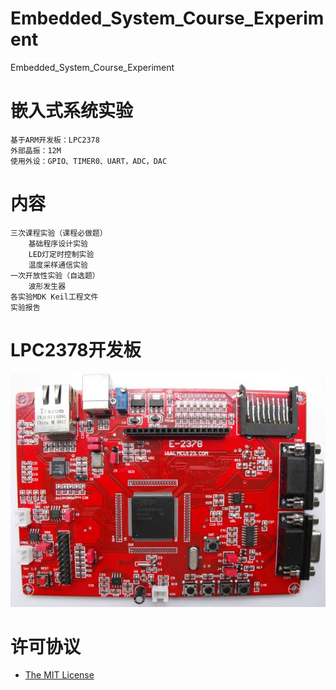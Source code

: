# Embedded_System_Course_Experiment
Embedded_System_Course_Experiment

# 嵌入式系统实验
    基于ARM开发板：LPC2378
    外部晶振：12M
    使用外设：GPIO、TIMER0、UART，ADC，DAC

# 内容
    三次课程实验（课程必做题）
        基础程序设计实验
        LED灯定时控制实验
        温度采样通信实验
    一次开放性实验（自选题）
        波形发生器
    各实验MDK Keil工程文件
    实验报告

# LPC2378开发板
![LPC2378开发板](https://github.com/Higor777/Embedded_System_Course_Experiment/blob/master/LPC2378.jpg "LPC2378开发板")

# 许可协议
* [The MIT License](https://github.com/Higor777/Embedded_System_Course_Experiment/blob/master/LICENSE)
